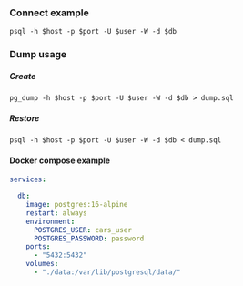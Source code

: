 ### Connect example
```shell
psql -h $host -p $port -U $user -W -d $db
```

### Dump usage

##### Create
```shell
pg_dump -h $host -p $port -U $user -W -d $db > dump.sql
```

##### Restore
```shell
psql -h $host -p $port -U $user -W -d $db < dump.sql
```

#### Docker compose example
```yaml
services:

  db:
    image: postgres:16-alpine
    restart: always
    environment:
      POSTGRES_USER: cars_user
      POSTGRES_PASSWORD: password
    ports:
      - "5432:5432"
    volumes:
      - "./data:/var/lib/postgresql/data/"

```